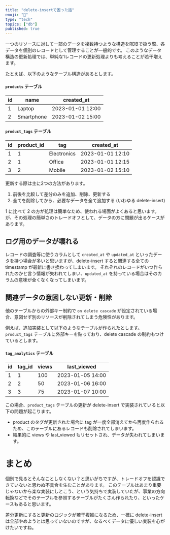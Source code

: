 ```yaml
---
title: "delete-insertで困った話"
emoji: "🍣"
type: "tech"
topics: ["db"]
published: true
---
```


一つのリソースに対して一部のデータを複数持つような構造をRDBで扱う際、各データを個別のレコードとして管理することが一般的です。
このようなデータ構造の更新処理では、単純な1レコードの更新処理よりも考えることが若干増えます。

たとえば、以下のようなテーブル構造があるとします。

#### `products` テーブル
| id  | name          | created_at         |
|-----|---------------|--------------------|
| 1   | Laptop        | 2023-01-01 12:00  |
| 2   | Smartphone    | 2023-01-02 15:00  |

#### `product_tags` テーブル
| id  | product_id  | tag       | created_at         |
|-----|-------------|-----------|--------------------|
| 1   | 1           | Electronics | 2023-01-01 12:10  |
| 2   | 1           | Office      | 2023-01-01 12:15  |
| 3   | 2           | Mobile      | 2023-01-02 15:10  |

更新する際は主に2つの方法があります。

1. 前後を比較して差分のみを追加、削除、更新する
2. 全てを削除してから、必要なデータを全て追加する (いわゆる delete-insert)

1 に比べて 2 の方が処理は簡単なため、使われる場面がよくあると思います。
が、その処理の簡単さのトレードオフとして、データの方に問題が出るケースがあります。

## ログ用のデータが壊れる
レコードの調査等に使うカラムとして `created_at` や `updated_at` といったデータを持つ場合が多いと思いますが、delete-insert すると関連する全ての timestamp が最新に書き換わってしまいます。
それぞれのレコードがいつ作られたのかと言う情報が失われてしまい、`updated_at` を持っている場合はそのカラムの意味が全くなくなってしまいます。

## 関連データの意図しない更新・削除
他のテーブルからの外部キー制約で `on delete cascade` が設定されている場合、意図せず別のリソースが削除されてしまう危険性があります。

例えば、追加実装として以下のようなテーブルが作られたとします。
`product_tags` テーブルに外部キーを貼っており、delete cascade の制約もつけているとします。

#### `tag_analytics` テーブル
| id  | tag_id  | views   | last_viewed       |
|-----|---------|---------|-------------------|
| 1   | 1       | 100     | 2023-01-05 14:00 |
| 2   | 2       | 50      | 2023-01-06 16:00 |
| 3   | 3       | 75      | 2023-01-07 10:00 |

この場合、`product_tags` テーブルの更新が delete-insert で実装されていると以下の問題が起こります。

- product のタグが更新された場合に tag が一度全部消えてから再度作られるため、このテーブルにあるレコードも削除されてしまいます。
- 結果的に views や last_viewed もリセットされ、データが失われてしまいます。

# まとめ
個別で見るとそんなことしなくない？と思いがちですが、トレードオフを認識できていないと思わぬ不具合を生むことがあります。
このテーブルはあまり重要じゃないから楽な実装にしとこう、という気持ちで実装していたが、事業の方向転換などでそのテーブルを参照するテーブルがたくさん作られたり、といったケースもあると思います。

差分更新にすると更新のロジックが若干複雑になるため、一概に delete-insert は全部やめようとは思っていないのですが、なるべくデータに優しい実装を心がけたいですね。
